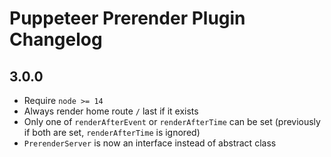 # Puppeteer Prerender Plugin Changelog

## 3.0.0

* Require `node >= 14`
* Always render home route `/` last if it exists
* Only one of `renderAfterEvent` or `renderAfterTime` can be set (previously if both are set, `renderAfterTime` is ignored)
* `PrerenderServer` is now an interface instead of abstract class

